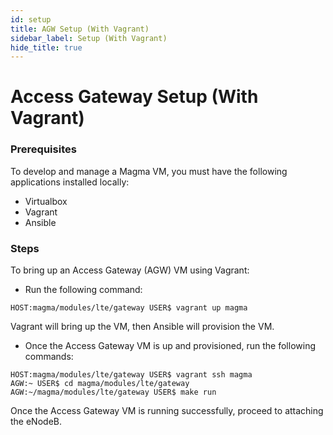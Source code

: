 ```yaml
---
id: setup
title: AGW Setup (With Vagrant)
sidebar_label: Setup (With Vagrant)
hide_title: true
---
```

# Access Gateway Setup (With Vagrant)
### Prerequisites
To develop and manage a Magma VM, you must have the following applications installed locally:

* Virtualbox
*  Vagrant
* Ansible

### Steps

To bring up an Access Gateway (AGW) VM using Vagrant:

* Run the following command:

``HOST:magma/modules/lte/gateway USER$ vagrant up magma``

Vagrant will bring up the VM, then Ansible will provision the VM.


* Once the Access Gateway VM is up and provisioned, run the following commands:

``HOST:magma/modules/lte/gateway USER$ vagrant ssh magma``<br>
``AGW:~ USER$ cd magma/modules/lte/gateway``<br>
``AGW:~/magma/modules/lte/gateway USER$ make run``

Once the Access Gateway VM is running successfully, proceed to attaching the eNodeB.
